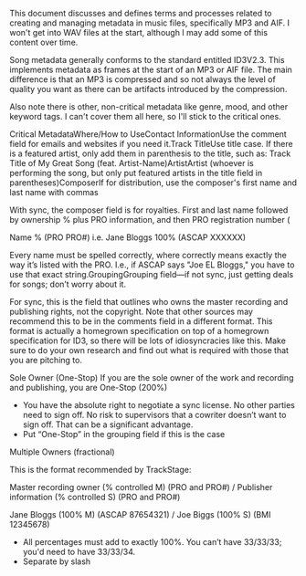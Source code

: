 This document discusses and defines terms and processes related to creating and managing metadata in music files, specifically MP3 and AIF.
I won't get into WAV files at the start, although I may add some of this content over time.

Song metadata generally conforms to the standard entitled ID3V2.3. This implements metadata as frames at the start of an MP3 or AIF file.
The main difference is that an MP3 is compressed and so not always the level of quality you want as there can be artifacts introduced by the compression.

Also note there is other, non-critical metadata like genre, mood, and other keyword tags. I can't cover them all here, so I'll stick to the critical ones. 

Critical MetadataWhere/How to UseContact InformationUse the comment field for emails and websites if you need it.Track TitleUse title case. If there is a featured artist, only add them in parenthesis to the title, such as: Track Title of My Great Song (feat. Artist-Name)ArtistArtist (whoever is performing the song, but only put featured artists in the title field in parentheses)ComposerIf for distribution, use the composer's first name and last name with commas

With sync, the composer field is for royalties. First and last name followed by ownership % plus PRO information, and then PRO registration number (

Name % (PRO PRO#)
i.e.
Jane Bloggs 100% (ASCAP XXXXXX)

Every name must be spelled correctly, where correctly means exactly the way it’s listed with the PRO. I.e., if ASCAP says "Joe EL Bloggs," you have to use that exact string.GroupingGrouping field—if not sync, just getting deals for songs; don’t worry about it.

For sync, this is the field that outlines who owns the master recording and publishing rights, not the copyright. Note that other sources may recommend this to be in the comments field in a different format. This format is actually a homegrown specification on top of a homegrown specification for ID3, so there will be lots of idiosyncracies like this. Make sure to do your own research and find out what is required with those that you are pitching to.

Sole Owner (One-Stop)
If you are the sole owner of the work and recording and publishing, you are One-Stop (200%)
* You have the absolute right to negotiate a sync license. No other parties need to sign off. No risk to supervisors that a cowriter doesn’t want to sign off. That can be a significant advantage.
* Put “One-Stop” in the grouping field if this is the case

Multiple Owners (fractional)

This is the format recommended by TrackStage:

Master recording owner (% controlled M) (PRO and PRO#) / Publisher information (% controlled S) (PRO and PRO#)

Jane Bloggs (100% M) (ASCAP 87654321) / Joe Biggs (100% S) (BMI 12345678)

* All percentages must add to exactly 100%. You can’t have 33/33/33; you'd need to have 33/33/34.
* Separate by slash

